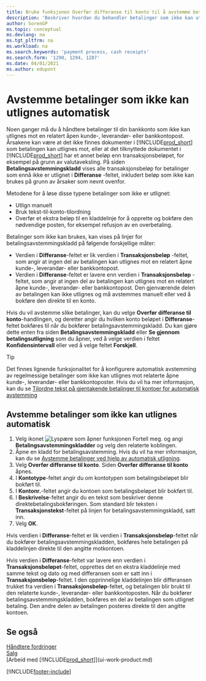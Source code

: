 ```yaml
---
title: Bruke funksjonen Overfør differanse til konto til å avstemme betalinger
description: 'Beskriver hvordan du behandler betalinger som ikke kan utlignes mot et dokument, for eksempel når en valutakurs fører til at beløp blir forskjellige.'
author: SorenGP
ms.topic: conceptual
ms.devlang: na
ms.tgt_pltfrm: na
ms.workload: na
ms.search.keywords: 'payment process, cash receipts'
ms.search.form: '1290, 1294, 1287'
ms.date: 04/01/2021
ms.author: edupont
---
```

# <a name="reconcile-payments-that-cannot-be-applied-automatically"></a><a name="reconcile-payments-that-cannot-be-applied-automatically"></a><a name="reconcile-payments-that-cannot-be-applied-automatically"></a>Avstemme betalinger som ikke kan utlignes automatisk
Noen ganger må du å håndtere betalinger til din bankkonto som ikke kan utlignes mot en relatert åpen kunde-, leverandør- eller bankkontopost. Årsakene kan være at det ikke finnes dokumenter i [!INCLUDE[prod_short](includes/prod_short.md)] som betalingen kan utlignes mot, eller at det tilknyttede dokumentet i [!INCLUDE[prod_short](includes/prod_short.md)] har et annet beløp enn transaksjonsbeløpet, for eksempel på grunn av valutaveksling. På siden **Betalingsavstemmingskladd** vises alle transaksjonsbeløp for betalinger som ennå ikke er utlignet i **Differanse** -feltet, inkludert beløp som ikke kan brukes på grunn av årsaker som nevnt ovenfor.

Metodene for å løse disse typene betalinger som ikke er utlignet:
* Utlign manuelt
* Bruk tekst-til-konto-tilordning
* Overfør et ekstra beløp til en kladdelinje for å opprette og bokføre den nødvendige posten, for eksempel refusjon av en overbetaling.

Betalinger som ikke kan brukes, kan vises på linjer for betalingsavstemmingskladd på følgende forskjellige måter:

* Verdien i **Differanse**-feltet er lik verdien i **Transaksjonsbeløp** -feltet, som angir at ingen del av betalingen kan utlignes mot en relatert åpne kunde-, leverandør- eller bankkontopost.
* Verdien i **Differanse**-feltet er lavere enn verdien i **Transaksjonsbeløp** -feltet, som angir at ingen del av betalingen kan utlignes mot en relatert åpne kunde-, leverandør- eller bankkontopost. Den gjenværende delen av betalingen kan ikke utlignes og må avstemmes manuelt eller ved å bokføre den direkte til en konto.

Hvis du vil avstemme slike betalinger, kan du velge **Overfør differanse til konto**-handlingen, og deretter angir du hvilken konto beløpet i **Differanse**-feltet bokføres til når du bokfører betalingsavstemmingskladd. Du kan gjøre dette enten fra siden **Betalingsavstemmingskladd** eller **Se gjennom betalingsutligning** som du åpner, ved å velge verdien i feltet **Konfidensintervall** eller ved å velge feltet **Forskjell**.

> [!TIP]  
>   Det finnes lignende funksjonalitet for å konfigurere automatisk avstemming av regelmessige betalinger som ikke kan utlignes mot relaterte åpne kunde-, leverandør- eller bankkontoposter. Hvis du vil ha mer informasjon, kan du se [Tilordne tekst på gjentakende betalinger til kontoer for automatisk avstemming](receivables-how-map-text-recurring-payments-accounts-auto-reconcilliation.md)

## <a name="to-reconcile-payments-that-cannot-be-applied-automatically"></a><a name="to-reconcile-payments-that-cannot-be-applied-automatically"></a><a name="to-reconcile-payments-that-cannot-be-applied-automatically"></a>Avstemme betalinger som ikke kan utlignes automatisk
1. Velg ikonet ![Lyspære som åpner funksjonen Fortell meg.](media/ui-search/search_small.png "Fortell hva du vil gjøre") og angi **Betalingsavstemmingskladder** og velg den relaterte koblingen.
2. Åpne en kladd for betalingsavstemming. Hvis du vil ha mer informasjon, kan du se [Avstemme betalinger ved hjelp av automatisk utligning](receivables-how-reconcile-payments-auto-application.md).
3. Velg **Overfør differanse til konto**. Siden **Overfør differanse til konto** åpnes.
4. I **Kontotype**-feltet angir du om kontotypen som betalingsbeløpet blir bokført til.
5. I **Kontonr.**-feltet angir du kontoen som betalingsbeløpet blir bokført til.
6. I **Beskrivelse**-feltet angir du en tekst som beskriver denne direktebetalingsbokføringen. Som standard blir teksten i **Transaksjonstekst**-feltet på linjen for betalingsavstemmingskladd, satt inn.
7. Velg **OK**.

Hvis verdien i **Differanse**-feltet er lik verdien i **Transaksjonsbeløp**-feltet når du bokfører betalingsavstemmingskladden, bokføres hele betalingen på kladdelinjen direkte til den angitte motkontoen.

Hvis verdien i **Differanse**-feltet var lavere enn verdien i **Transaksjonsbeløpet**-feltet, opprettes det en ekstra kladdelinje med samme tekst og dato og med differansen som er satt inn i **Transaksjonsbeløp**-feltet. I den opprinnelige kladdelinjen blir differansen trukket fra verdien i **Transaksjonsbeløp**-feltet, og betalingen blir brukt til den relaterte kunde-, leverandør- eller bankkontoposten. Når du bokfører betalingsavstemmingskladden, bokføres en del av betalingen som utlignet betaling. Den andre delen av betalingen posteres direkte til den angitte kontoen.

## <a name="see-also"></a><a name="see-also"></a><a name="see-also"></a>Se også
[Håndtere fordringer](receivables-manage-receivables.md)  
[Salg](sales-manage-sales.md)  
[Arbeid med [!INCLUDE[prod_short](includes/prod_short.md)]](ui-work-product.md)


[!INCLUDE[footer-include](includes/footer-banner.md)]
